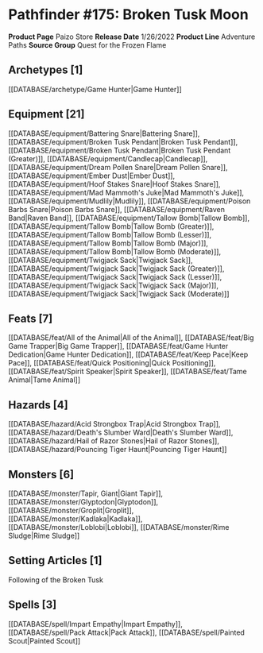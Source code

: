 ﻿---
id: '112'
name: Pathfinder 175. Broken Tusk Moon
rarity: Common
rus_type_level: null
source: null
trait: null
type: Source

---
# Pathfinder #175: Broken Tusk Moon

**Product Page** Paizo Store
**Release Date** 1/26/2022
**Product Line** Adventure Paths
**Source Group** Quest for the Frozen Flame

## Archetypes [1]

[[DATABASE/archetype/Game Hunter|Game Hunter]]

## Equipment [21]

[[DATABASE/equipment/Battering Snare|Battering Snare]], [[DATABASE/equipment/Broken Tusk Pendant|Broken Tusk Pendant]], [[DATABASE/equipment/Broken Tusk Pendant|Broken Tusk Pendant (Greater)]], [[DATABASE/equipment/Candlecap|Candlecap]], [[DATABASE/equipment/Dream Pollen Snare|Dream Pollen Snare]], [[DATABASE/equipment/Ember Dust|Ember Dust]], [[DATABASE/equipment/Hoof Stakes Snare|Hoof Stakes Snare]], [[DATABASE/equipment/Mad Mammoth's Juke|Mad Mammoth's Juke]], [[DATABASE/equipment/Mudlily|Mudlily]], [[DATABASE/equipment/Poison Barbs Snare|Poison Barbs Snare]], [[DATABASE/equipment/Raven Band|Raven Band]], [[DATABASE/equipment/Tallow Bomb|Tallow Bomb]], [[DATABASE/equipment/Tallow Bomb|Tallow Bomb (Greater)]], [[DATABASE/equipment/Tallow Bomb|Tallow Bomb (Lesser)]], [[DATABASE/equipment/Tallow Bomb|Tallow Bomb (Major)]], [[DATABASE/equipment/Tallow Bomb|Tallow Bomb (Moderate)]], [[DATABASE/equipment/Twigjack Sack|Twigjack Sack]], [[DATABASE/equipment/Twigjack Sack|Twigjack Sack (Greater)]], [[DATABASE/equipment/Twigjack Sack|Twigjack Sack (Lesser)]], [[DATABASE/equipment/Twigjack Sack|Twigjack Sack (Major)]], [[DATABASE/equipment/Twigjack Sack|Twigjack Sack (Moderate)]]

## Feats [7]

[[DATABASE/feat/All of the Animal|All of the Animal]], [[DATABASE/feat/Big Game Trapper|Big Game Trapper]], [[DATABASE/feat/Game Hunter Dedication|Game Hunter Dedication]], [[DATABASE/feat/Keep Pace|Keep Pace]], [[DATABASE/feat/Quick Positioning|Quick Positioning]], [[DATABASE/feat/Spirit Speaker|Spirit Speaker]], [[DATABASE/feat/Tame Animal|Tame Animal]]

## Hazards [4]

[[DATABASE/hazard/Acid Strongbox Trap|Acid Strongbox Trap]], [[DATABASE/hazard/Death's Slumber Ward|Death's Slumber Ward]], [[DATABASE/hazard/Hail of Razor Stones|Hail of Razor Stones]], [[DATABASE/hazard/Pouncing Tiger Haunt|Pouncing Tiger Haunt]]

## Monsters [6]

[[DATABASE/monster/Tapir, Giant|Giant Tapir]], [[DATABASE/monster/Glyptodon|Glyptodon]], [[DATABASE/monster/Groplit|Groplit]], [[DATABASE/monster/Kadlaka|Kadlaka]], [[DATABASE/monster/Loblobi|Loblobi]], [[DATABASE/monster/Rime Sludge|Rime Sludge]]

## Setting Articles [1]

Following of the Broken Tusk

## Spells [3]

[[DATABASE/spell/Impart Empathy|Impart Empathy]], [[DATABASE/spell/Pack Attack|Pack Attack]], [[DATABASE/spell/Painted Scout|Painted Scout]]